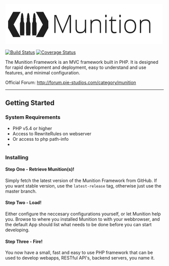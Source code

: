 ![Logo](framework/install_app/public/img/munition-text-logo.png)

[![Build Status](https://travis-ci.org/Re3io/munition-framework.png?branch=master)](https://travis-ci.org/Pie-Studios/munition-framework)
[![Coverage Status](https://coveralls.io/repos/Re3io/munition-framework/badge.png)](https://coveralls.io/r/Pie-Studios/munition-framework)

The Munition Framework is an MVC framework built in PHP.
It is designed for rapid development and deployment, easy to understand and use features, and minimal configuration.

Official Forum: http://forum.pie-studios.com/category/munition

_____________

## Getting Started

### System Requirements

 * PHP v5.4 or higher
 * Access to RewriteRules on webserver
 * Or access to php path-info
 * 

### Installing

#### Step One - Retrieve Munition(s)!

Simply fetch the latest version of the Munition Framework from GitHub.
If you want stable version, use the `latest-release` tag, otherwise just use the master branch.


#### Step Two - Load!

Either configure the neccesary configurations yourself, or let Munition help you.
Browse to where you installed Munition to with your webbrowser, and the default App should list what needs to be done before you can start developing.

#### Step Three - Fire!

You now have a small, fast and easy to use PHP framework that can be used to develop webapps, RESTful API's, backend servers, you name it.

